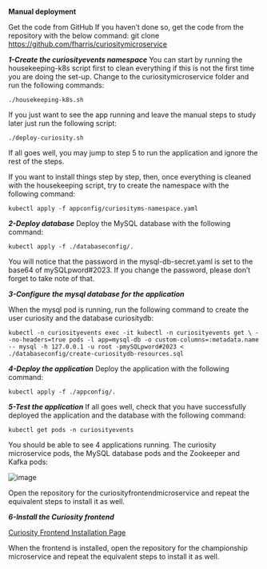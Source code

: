 **Manual deployment**

Get the code from GitHub If you haven’t done so, get the code from the repository with the below command:
git clone https://github.com/fharris/curiositymicroservice

***1-Create the curiosityevents namespace***
You can start by running the housekeeping-k8s script first to clean everything if this is not the first time you are doing the set-up. Change to the curiositymicroservice folder and run the following commands:

```
./housekeeping-k8s.sh
```

If you just want to see the app running and leave the manual steps to study later just run the following script:

```
./deploy-curiosity.sh
```

If all goes well, you may jump to step 5 to run the application and ignore the rest of the steps.

If you want to install things step by step, then, once everything is cleaned with the housekeeping script, try to create the namespace with the following command:

```
kubectl apply -f appconfig/curiosityms-namespace.yaml
```

***2-Deploy database***
Deploy the MySQL database with the following command:

```
kubectl apply -f ./databaseconfig/.
```

You will notice that the password in the mysql-db-secret.yaml is set to the base64 of mySQLpword#2023. If you change the password, please don’t forget to take note of that.

***3-Configure the mysql database for the application***

When the mysql pod is running, run the following command to create the user curiosity and the database curiositydb:

```
kubectl -n curiosityevents exec -it kubectl -n curiosityevents get \ --no-headers=true pods -l app=mysql-db -o custom-columns=:metadata.name
-- mysql -h 127.0.0.1 -u root -pmySQLpword#2023 < ./databaseconfig/create-curiositydb-resources.sql
```

***4-Deploy the application***
Deploy the application with the following command:

```
kubectl apply -f ./appconfig/.
```

***5-Test the application***
If all goes well, check that you have successfully deployed the application and the database with the following command:

```
kubectl get pods -n curiosityevents
```

You should be able to see 4 applications running. The curiosity microservice pods, the MySQL database pods and the Zookeeper and Kafka pods:

![image](https://github.com/fharris/curiositymicroservice/assets/17484224/8be1e2f8-dcd6-4215-8943-5338dd837f13)




Open the repository for the curiosityfrontendmicroservice and repeat the equivalent steps to install it as well.

***6-Install the Curiosity frontend***

[Curiosity Frontend Installation Page](https://github.com/fharris/curiosityfrontendmicroservice/blob/main/manualdeployment.md)


When the frontend is installed, open the repository for the championship microservice and repeat the equivalent steps to install it as well.


